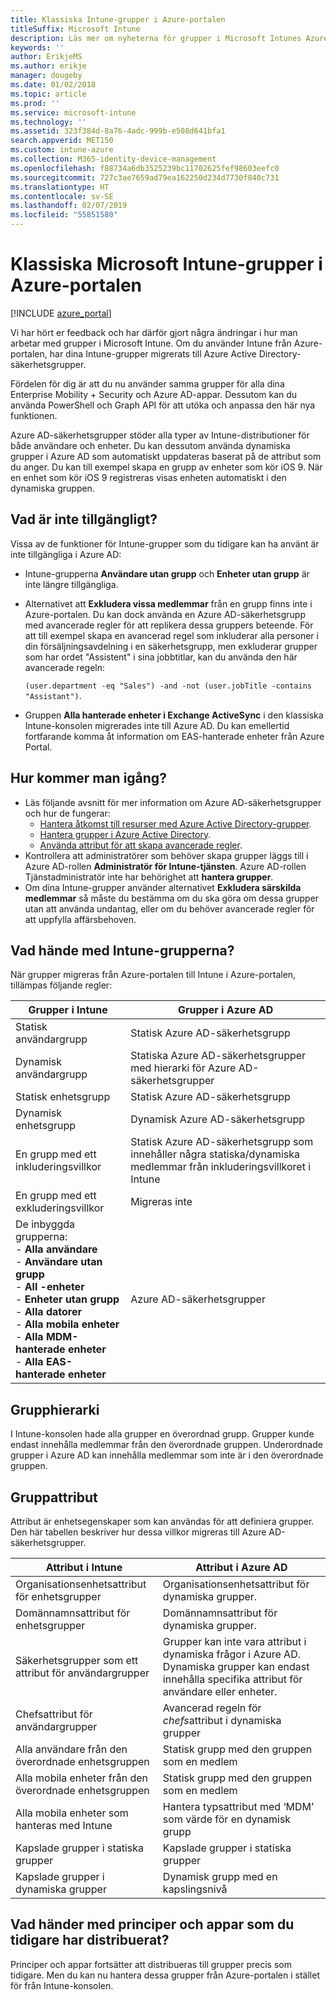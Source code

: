 ```yaml
---
title: Klassiska Intune-grupper i Azure-portalen
titleSuffix: Microsoft Intune
description: Läs mer om nyheterna för grupper i Microsoft Intunes Azure-portal.
keywords: ''
author: ErikjeMS
ms.author: erikje
manager: dougeby
ms.date: 01/02/2018
ms.topic: article
ms.prod: ''
ms.service: microsoft-intune
ms.technology: ''
ms.assetid: 323f384d-8a76-4adc-999b-e508d641bfa1
search.appverid: MET150
ms.custom: intune-azure
ms.collection: M365-identity-device-management
ms.openlocfilehash: f88734a6db3525239bc11702625fef98603eefc0
ms.sourcegitcommit: 727c3ae7659ad79ea162250d234d7730f840c731
ms.translationtype: HT
ms.contentlocale: sv-SE
ms.lasthandoff: 02/07/2019
ms.locfileid: "55851580"
---
```

# <a name="microsoft-intune-classic-groups-in-the-azure-portal"></a>Klassiska Microsoft Intune-grupper i Azure-portalen

[!INCLUDE [azure_portal](./includes/azure_portal.md)]

Vi har hört er feedback och har därför gjort några ändringar i hur man arbetar med grupper i Microsoft Intune.
Om du använder Intune från Azure-portalen, har dina Intune-grupper migrerats till Azure Active Directory-säkerhetsgrupper.

Fördelen för dig är att du nu använder samma grupper för alla dina Enterprise Mobility + Security och Azure AD-appar. Dessutom kan du använda PowerShell och Graph API för att utöka och anpassa den här nya funktionen.

Azure AD-säkerhetsgrupper stöder alla typer av Intune-distributioner för både användare och enheter. Du kan dessutom använda dynamiska grupper i Azure AD som automatiskt uppdateras baserat på de attribut som du anger. Du kan till exempel skapa en grupp av enheter som kör iOS 9. När en enhet som kör iOS 9 registreras visas enheten automatiskt i den dynamiska gruppen.

## <a name="what-is-not-available"></a>Vad är inte tillgängligt?

Vissa av de funktioner för Intune-grupper som du tidigare kan ha använt är inte tillgängliga i Azure AD:

- Intune-grupperna **Användare utan grupp** och **Enheter utan grupp** är inte längre tillgängliga.
- Alternativet att **Exkludera vissa medlemmar** från en grupp finns inte i Azure-portalen. Du kan dock använda en Azure AD-säkerhetsgrupp med avancerade regler för att replikera dessa gruppers beteende. För att till exempel skapa en avancerad regel som inkluderar alla personer i din försäljningsavdelning i en säkerhetsgrupp, men exkluderar grupper som har ordet "Assistent" i sina jobbtitlar, kan du använda den här avancerade regeln:

  `(user.department -eq "Sales") -and -not (user.jobTitle -contains "Assistant")`.
- Gruppen **Alla hanterade enheter i Exchange ActiveSync** i den klassiska Intune-konsolen migrerades inte till Azure AD. Du kan emellertid fortfarande komma åt information om EAS-hanterade enheter från Azure Portal.

## <a name="how-to-get-started"></a>Hur kommer man igång?

- Läs följande avsnitt för mer information om Azure AD-säkerhetsgrupper och hur de fungerar:
    -  [Hantera åtkomst till resurser med Azure Active Directory-grupper](https://azure.microsoft.com/documentation/articles/active-directory-manage-groups/).
    -  [Hantera grupper i Azure Active Directory](https://azure.microsoft.com/documentation/articles/active-directory-accessmanagement-manage-groups/).
    -  [Använda attribut för att skapa avancerade regler](https://azure.microsoft.com/documentation/articles/active-directory-accessmanagement-groups-with-advanced-rules/).
-  Kontrollera att administratörer som behöver skapa grupper läggs till i Azure AD-rollen **Administratör för Intune-tjänsten**. Azure AD-rollen Tjänstadministratör inte har behörighet att **hantera grupper**.
-  Om dina Intune-grupper använder alternativet **Exkludera särskilda medlemmar** så måste du bestämma om du ska göra om dessa grupper utan att använda undantag, eller om du behöver avancerade regler för att uppfylla affärsbehoven.


## <a name="what-happened-to-intune-groups"></a>Vad hände med Intune-grupperna?
När grupper migreras från Azure-portalen till Intune i Azure-portalen, tillämpas följande regler:

| Grupper i Intune|Grupper i Azure AD|
|-----------------------------------------------------------------------|-------------------------------------------------------------|
|Statisk användargrupp|Statisk Azure AD-säkerhetsgrupp|
|Dynamisk användargrupp|Statiska Azure AD-säkerhetsgrupper med hierarki för Azure AD-säkerhetsgrupper|
|Statisk enhetsgrupp|Statisk Azure AD-säkerhetsgrupp|
|Dynamisk enhetsgrupp|Dynamisk Azure AD-säkerhetsgrupp|
|En grupp med ett inkluderingsvillkor|Statisk Azure AD-säkerhetsgrupp som innehåller några statiska/dynamiska medlemmar från inkluderingsvillkoret i Intune|
|En grupp med ett exkluderingsvillkor|Migreras inte|
|De inbyggda grupperna:<br>- **Alla användare**<br>- **Användare utan grupp**<br>- **All -enheter**<br>- **Enheter utan grupp**<br>- **Alla datorer**<br>- **Alla mobila enheter**<br>- **Alla MDM-hanterade enheter**<br>- **Alla EAS-hanterade enheter**|Azure AD-säkerhetsgrupper|

## <a name="group-hierarchy"></a>Grupphierarki

I Intune-konsolen hade alla grupper en överordnad grupp. Grupper kunde endast innehålla medlemmar från den överordnade gruppen. Underordnade grupper i Azure AD kan innehålla medlemmar som inte är i den överordnade gruppen.

## <a name="group-attributes"></a>Gruppattribut
Attribut är enhetsegenskaper som kan användas för att definiera grupper. Den här tabellen beskriver hur dessa villkor migreras till Azure AD-säkerhetsgrupper.

| Attribut i Intune|Attribut i Azure AD|
|-----------------------------------------------------------------------|-------------------------------------------------------------|
|Organisationsenhetsattribut för enhetsgrupper|Organisationsenhetsattribut för dynamiska grupper.|
|Domännamnsattribut för enhetsgrupper|Domännamnsattribut för dynamiska grupper.|
|Säkerhetsgrupper som ett attribut för användargrupper|Grupper kan inte vara attribut i dynamiska frågor i Azure AD. Dynamiska grupper kan endast innehålla specifika attribut för användare eller enheter.|
|Chefsattribut för användargrupper|Avancerad regeln för *chefs*attribut i dynamiska grupper|
|Alla användare från den överordnade enhetsgruppen|Statisk grupp med den gruppen som en medlem|
|Alla mobila enheter från den överordnade enhetsgruppen|Statisk grupp med den gruppen som en medlem|
|Alla mobila enheter som hanteras med Intune|Hantera typsattribut med ‘MDM’ som värde för en dynamisk grupp|
|Kapslade grupper i statiska grupper |Kapslade grupper i statiska grupper|
|Kapslade grupper i dynamiska grupper|Dynamisk grupp med en kapslingsnivå|

## <a name="what-happens-to-policies-and-apps-you-previously-deployed"></a>Vad händer med principer och appar som du tidigare har distribuerat?

Principer och appar fortsätter att distribueras till grupper precis som tidigare. Men du kan nu hantera dessa grupper från Azure-portalen i stället för från Intune-konsolen.
